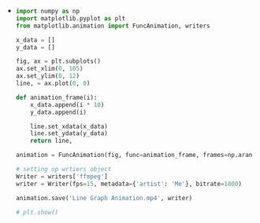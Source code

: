 - ```python
  import numpy as np
  import matplotlib.pyplot as plt
  from matplotlib.animation import FuncAnimation, writers
  
  x_data = []
  y_data = []
  
  fig, ax = plt.subplots()
  ax.set_xlim(0, 105)
  ax.set_ylim(0, 12)
  line, = ax.plot(0, 0)
  
  def animation_frame(i):
      x_data.append(i * 10)
      y_data.append(i)
  
      line.set_xdata(x_data)
      line.set_ydata(y_data)
      return line, 
  
  animation = FuncAnimation(fig, func=animation_frame, frames=np.arange(0, 10, 0.1), interval=10)
  
  # setting up wrtiers object
  Writer = writers['ffmpeg']
  writer = Writer(fps=15, metadata={'artist': 'Me'}, bitrate=1800)
  
  animation.save('Line Graph Animation.mp4', writer)
  
  # plt.show()
  ```